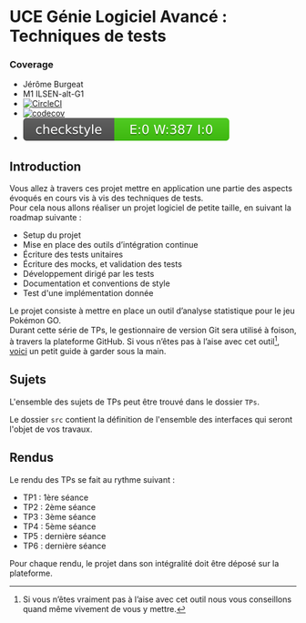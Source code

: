 # UCE Génie Logiciel Avancé : Techniques de tests


### Coverage

* Jérôme Burgeat
* M1 ILSEN-alt-G1
* [![CircleCI](https://circleci.com/gh/jerome-burgeat/ceri-m1-techniques-de-test-jerome-burgeat.svg?style=svg)](https://circleci.com/gh/jerome-burgeat/ceri-m1-techniques-de-test-jerome-burgeat)
* [![codecov](https://codecov.io/gh/jerome-burgeat/ceri-m1-techniques-de-test-jerome-burgeat/branch/master/graph/badge.svg)](https://codecov.io/gh/jerome-burgeat/ceri-m1-techniques-de-test-jerome-burgeat)
* [![Checkstyle](docs/badges/checkstyle-result.svg)](https://htmlpreview.github.io?https://github.com/jerome-burgeat/ceri-m1-techniques-de-test-jerome-burgeat/blob/master/checkStyle/checkstyle.html)


## Introduction

Vous allez à travers ces projet mettre en application une partie des aspects évoqués en cours vis à vis des techniques de tests.  
Pour cela nous allons réaliser un projet logiciel de petite taille, en suivant la roadmap suivante : 
- Setup du projet
- Mise en place des outils d’intégration continue
- Écriture des tests unitaires
- Écriture des mocks, et validation des tests
- Développement dirigé par les tests
- Documentation et conventions de style
- Test d'une implémentation donnée

Le projet consiste à mettre en place un outil d’analyse statistique pour le jeu Pokémon GO.  
Durant cette série de TPs, le gestionnaire de version Git sera utilisé à foison, à travers la plateforme GitHub. Si vous n’êtes pas à l’aise avec cet outil[^1], [voici](http://rogerdudler.github.io/git-guide/) un petit guide à garder sous la main.

## Sujets

L'ensemble des sujets de TPs peut être trouvé dans le dossier `TPs`.

Le dossier `src` contient la définition de l'ensemble des interfaces qui seront l'objet de vos travaux.

## Rendus

Le rendu des TPs se fait au rythme suivant :

- TP1 : 1ère séance
- TP2 : 2ème séance
- TP3 : 3ème séance
- TP4 : 5ème séance
- TP5 : dernière séance
- TP6 : dernière séance

Pour chaque rendu, le projet dans son intégralité doit être déposé sur la plateforme.

[^1]: Si vous n’êtes vraiment pas à l’aise avec cet outil nous vous conseillons quand même vivement de vous y mettre.
